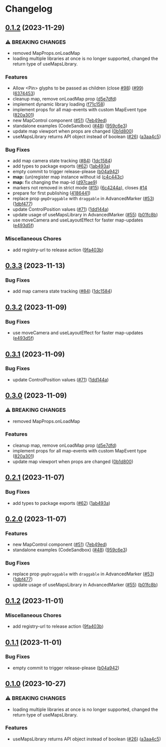 # Changelog

## [0.1.2](https://github.com/wangela/react-google-maps/compare/v0.3.3...v0.1.2) (2023-11-29)


### ⚠ BREAKING CHANGES

* removed MapProps.onLoadMap
* loading multiple libraries at once is no longer supported, changed the return type of useMapsLibrary.

### Features

* Allow &lt;Pin&gt; glyphs to be passed as children (close [#98](https://github.com/wangela/react-google-maps/issues/98)) ([#99](https://github.com/wangela/react-google-maps/issues/99)) ([6374453](https://github.com/wangela/react-google-maps/commit/637445313c8c9364cbf1f32346d3438fc0589d74))
* cleanup map, remove onLoadMap prop ([d5e7dfd](https://github.com/wangela/react-google-maps/commit/d5e7dfdf74d76395ffbc1bcd2afda62a12eb7e57))
* implement dynamic library loading ([f71c158](https://github.com/wangela/react-google-maps/commit/f71c158b356176bdbaaef7afa6c3d1852021d960))
* implement props for all map-events with custom MapEvent type ([820a301](https://github.com/wangela/react-google-maps/commit/820a301e4a30e2b7bbbe7c82c69675f9c410813e))
* new MapControl component ([#51](https://github.com/wangela/react-google-maps/issues/51)) ([7eb49ed](https://github.com/wangela/react-google-maps/commit/7eb49ed55eb548c342f83bcdbf9dc655655bafe7))
* standalone examples (CodeSandbox) ([#48](https://github.com/wangela/react-google-maps/issues/48)) ([959c6e3](https://github.com/wangela/react-google-maps/commit/959c6e3d57d896d4f76640e01b3ad0a33dea3fae))
* update map viewport when props are changed ([0b1d800](https://github.com/wangela/react-google-maps/commit/0b1d800dc5e4b9bf0b1ddb42b9fed392b23b8dae))
* useMapsLibrary returns API object instead of boolean ([#26](https://github.com/wangela/react-google-maps/issues/26)) ([a3aa4c5](https://github.com/wangela/react-google-maps/commit/a3aa4c5e10228003206c8de3305f857df50d73d1))


### Bug Fixes

* add map camera state tracking ([#84](https://github.com/wangela/react-google-maps/issues/84)) ([1dc1584](https://github.com/wangela/react-google-maps/commit/1dc158436c4ffde60548486da5410b46e989fc5b))
* add types to package exports ([#62](https://github.com/wangela/react-google-maps/issues/62)) ([1ab493a](https://github.com/wangela/react-google-maps/commit/1ab493a71ddaeff3b31caec10be1fd4728d51362))
* empty commit to trigger release-please ([b04a942](https://github.com/wangela/react-google-maps/commit/b04a9421fc290c3ca6eacc02391726beab4bba4b))
* **map:** (un)register map instance without id ([c4c443c](https://github.com/wangela/react-google-maps/commit/c4c443c3166b4950a7e3f798132f254e6f8c5fa6))
* **map:** fix changing the map-id ([d97cae9](https://github.com/wangela/react-google-maps/commit/d97cae9ded0de30604e543d78341984cb61de942))
* markers not removed in strict mode ([#15](https://github.com/wangela/react-google-maps/issues/15)) ([6c4244a](https://github.com/wangela/react-google-maps/commit/6c4244afee3b315690d271dd88133c8a86bd1f13)), closes [#14](https://github.com/wangela/react-google-maps/issues/14)
* prepare for first publishing ([4186441](https://github.com/wangela/react-google-maps/commit/41864413e606bd41ed2d6ae77829d33d4439a59f))
* replace prop `gmpDraggable` with `draggable` in AdvancedMarker ([#53](https://github.com/wangela/react-google-maps/issues/53)) ([1dbf477](https://github.com/wangela/react-google-maps/commit/1dbf477dfa2e471edf9a9daacd5e5e384a48d8de))
* update ControlPosition values ([#71](https://github.com/wangela/react-google-maps/issues/71)) ([1dd144a](https://github.com/wangela/react-google-maps/commit/1dd144ac3deac53a77d870ba8cf1e4623786a620))
* update usage of useMapsLibrary in AdvancedMarker ([#55](https://github.com/wangela/react-google-maps/issues/55)) ([b01fc8b](https://github.com/wangela/react-google-maps/commit/b01fc8bbafae569fbb21a3175deb5b66762eb083))
* use moveCamera and useLayoutEffect for faster map-updates ([e493d5f](https://github.com/wangela/react-google-maps/commit/e493d5ffa350efebddd5ef63bb57495954478877))


### Miscellaneous Chores

* add registry-url to release action ([9fa403b](https://github.com/wangela/react-google-maps/commit/9fa403bd4d6dfc31b84683543868b0bfbe70e2b9))

## [0.3.3](https://github.com/visgl/react-google-maps/compare/v0.3.2...v0.3.3) (2023-11-13)


### Bug Fixes

* add map camera state tracking ([#84](https://github.com/visgl/react-google-maps/issues/84)) ([1dc1584](https://github.com/visgl/react-google-maps/commit/1dc158436c4ffde60548486da5410b46e989fc5b))

## [0.3.2](https://github.com/visgl/react-google-maps/compare/v0.3.1...v0.3.2) (2023-11-09)


### Bug Fixes

* use moveCamera and useLayoutEffect for faster map-updates ([e493d5f](https://github.com/visgl/react-google-maps/commit/e493d5ffa350efebddd5ef63bb57495954478877))

## [0.3.1](https://github.com/visgl/react-google-maps/compare/v0.3.0...v0.3.1) (2023-11-09)


### Bug Fixes

* update ControlPosition values ([#71](https://github.com/visgl/react-google-maps/issues/71)) ([1dd144a](https://github.com/visgl/react-google-maps/commit/1dd144ac3deac53a77d870ba8cf1e4623786a620))

## [0.3.0](https://github.com/visgl/react-google-maps/compare/v0.2.1...v0.3.0) (2023-11-09)


### ⚠ BREAKING CHANGES

* removed MapProps.onLoadMap

### Features

* cleanup map, remove onLoadMap prop ([d5e7dfd](https://github.com/visgl/react-google-maps/commit/d5e7dfdf74d76395ffbc1bcd2afda62a12eb7e57))
* implement props for all map-events with custom MapEvent type ([820a301](https://github.com/visgl/react-google-maps/commit/820a301e4a30e2b7bbbe7c82c69675f9c410813e))
* update map viewport when props are changed ([0b1d800](https://github.com/visgl/react-google-maps/commit/0b1d800dc5e4b9bf0b1ddb42b9fed392b23b8dae))

## [0.2.1](https://github.com/visgl/react-google-maps/compare/v0.2.0...v0.2.1) (2023-11-07)


### Bug Fixes

* add types to package exports ([#62](https://github.com/visgl/react-google-maps/issues/62)) ([1ab493a](https://github.com/visgl/react-google-maps/commit/1ab493a71ddaeff3b31caec10be1fd4728d51362))

## [0.2.0](https://github.com/visgl/react-google-maps/compare/v0.1.2...v0.2.0) (2023-11-07)


### Features

* new MapControl component ([#51](https://github.com/visgl/react-google-maps/issues/51)) ([7eb49ed](https://github.com/visgl/react-google-maps/commit/7eb49ed55eb548c342f83bcdbf9dc655655bafe7))
* standalone examples (CodeSandbox) ([#48](https://github.com/visgl/react-google-maps/issues/48)) ([959c6e3](https://github.com/visgl/react-google-maps/commit/959c6e3d57d896d4f76640e01b3ad0a33dea3fae))


### Bug Fixes

* replace prop `gmpDraggable` with `draggable` in AdvancedMarker ([#53](https://github.com/visgl/react-google-maps/issues/53)) ([1dbf477](https://github.com/visgl/react-google-maps/commit/1dbf477dfa2e471edf9a9daacd5e5e384a48d8de))
* update usage of useMapsLibrary in AdvancedMarker ([#55](https://github.com/visgl/react-google-maps/issues/55)) ([b01fc8b](https://github.com/visgl/react-google-maps/commit/b01fc8bbafae569fbb21a3175deb5b66762eb083))

## [0.1.2](https://github.com/visgl/react-google-maps/compare/v0.1.1...v0.1.2) (2023-11-01)


### Miscellaneous Chores

* add registry-url to release action ([9fa403b](https://github.com/visgl/react-google-maps/commit/9fa403bd4d6dfc31b84683543868b0bfbe70e2b9))

## [0.1.1](https://github.com/visgl/react-google-maps/compare/v0.1.0...v0.1.1) (2023-11-01)


### Bug Fixes

* empty commit to trigger release-please ([b04a942](https://github.com/visgl/react-google-maps/commit/b04a9421fc290c3ca6eacc02391726beab4bba4b))

## [0.1.0](https://github.com/visgl/react-google-maps/compare/v0.0.5...v0.1.0) (2023-10-27)


### ⚠ BREAKING CHANGES

* loading multiple libraries at once is no longer supported, changed the return type of useMapsLibrary.

### Features

* useMapsLibrary returns API object instead of boolean ([#26](https://github.com/visgl/react-google-maps/issues/26)) ([a3aa4c5](https://github.com/visgl/react-google-maps/commit/a3aa4c5e10228003206c8de3305f857df50d73d1))
